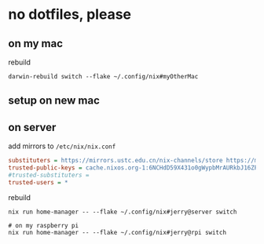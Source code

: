 # no dotfiles, please

## on my mac

rebuild

```shell
darwin-rebuild switch --flake ~/.config/nix#myOtherMac
```

## setup on new mac


## on server

add mirrors to `/etc/nix/nix.conf`

```ini
substituters = https://mirrors.ustc.edu.cn/nix-channels/store https://mirrors.tuna.tsinghua.edu.cn/nix-channels/store https://cache.nixos.org/
trusted-public-keys = cache.nixos.org-1:6NCHdD59X431o0gWypbMrAURkbJ16ZPMQFGspcDShjY=
#trusted-substituters =
trusted-users = *
```

rebuild

```shell
nix run home-manager -- --flake ~/.config/nix#jerry@server switch

# on my raspberry pi
nix run home-manager -- --flake ~/.config/nix#jerry@rpi switch
```
